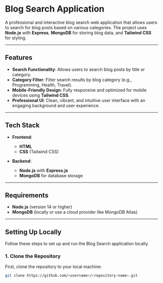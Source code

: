 # Blog Search Application

A professional and interactive blog search web application that allows users to search for blog posts based on various categories. The project uses **Node.js** with **Express**, **MongoDB** for storing blog data, and **Tailwind CSS** for styling.

---

## Features

- **Search Functionality**: Allows users to search blog posts by title or category.
- **Category Filter**: Filter search results by blog category (e.g., Programming, Health, Travel).
- **Mobile-Friendly Design**: Fully responsive and optimized for mobile devices using **Tailwind CSS**.
- **Professional UI**: Clean, vibrant, and intuitive user interface with an engaging background and user experience.

---

## Tech Stack

- **Frontend**: 
  - **HTML**
  - **CSS** (Tailwind CSS)
  
- **Backend**:
  - **Node.js** with **Express.js**
  - **MongoDB** for database storage

---

## Requirements

- **Node.js** (version 14 or higher)
- **MongoDB** (locally or use a cloud provider like MongoDB Atlas)

---

## Setting Up Locally

Follow these steps to set up and run the Blog Search application locally.

### 1. Clone the Repository

First, clone the repository to your local machine:

```bash
git clone https://github.com/<username>/<repository-name>.git
